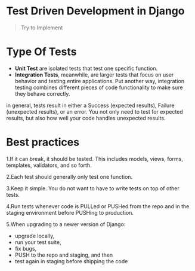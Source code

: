 # Test Driven Development in Django
> Try to Implement

# Type Of Tests

* __Unit Test__ are isolated tests that test one specific function.  
* __Integration Tests__, meanwhile, are larger tests that focus on user behavior and testing entire applications. Put another way, integration testing combines different pieces of code functionality to make sure they behave correctly.

in general, tests result in either a Success (expected results), Failure (unexpected results), or an error. You not only need to test for expected results, but also how well your code handles unexpected results.

# Best practices

1.If it can break, it should be tested. This includes models, views, forms, templates, validators, and so forth.

2.Each test should generally only test one function.

3.Keep it simple. You do not want to have to write tests on top of other tests.

4.Run tests whenever code is PULLed or PUSHed from the repo and in the staging environment before PUSHing to production.

5.When upgrading to a newer version of Django:
  * upgrade locally,
  * run your test suite,
  * fix bugs,
  * PUSH to the repo and staging, and then
  * test again in staging before shipping the code


